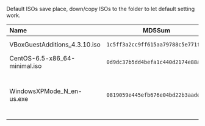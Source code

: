 Default ISOs save place, down/copy ISOs to the folder to let default setting work.


|  Name                           | MD5Sum                             | URL        | Notes                                      |
|:------------------------------- |:----------------------------------:|:----------:|:-------------------------------------------|
| VBoxGuestAdditions_4.3.10.iso   | `1c5ff3a2cc9ff615aa79788c5e771fdc` | [Down][1]  | VBox Addon                                 |
| CentOS-6.5-x86_64-minimal.iso   | `0d9dc37b5dd4befa1c440d2174e88a87` | [Down][2]  |                                            |
| WindowsXPMode_N_en-us.exe       | `0819059e445efb676e04bd22b3aade3c` | [Down][3]  | N for no Media Player shipped version      |

[1]:TODO
[2]:http://isoredirect.centos.org/centos/6/isos/x86_64/CentOS-6.5-x86_64-minimal.iso
[3]:http://download.microsoft.com/download/7/2/C/72C7BAB7-2F32-4530-878A-292C20E1845A/WindowsXPMode_en-us.exe




